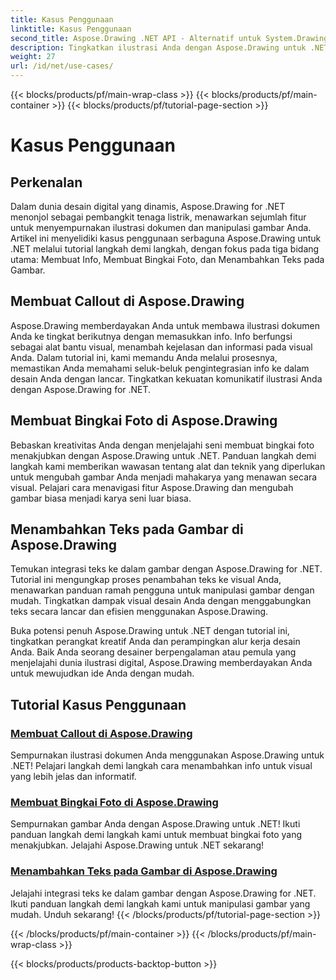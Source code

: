 ```yaml
---
title: Kasus Penggunaan
linktitle: Kasus Penggunaan
second_title: Aspose.Drawing .NET API - Alternatif untuk System.Drawing.Common
description: Tingkatkan ilustrasi Anda dengan Aspose.Drawing untuk .NET! Tambahkan info, buat bingkai menakjubkan, dan integrasikan teks ke dalam gambar secara mulus dengan tutorial kami.
weight: 27
url: /id/net/use-cases/
---
```


{{< blocks/products/pf/main-wrap-class >}}
{{< blocks/products/pf/main-container >}}
{{< blocks/products/pf/tutorial-page-section >}}

# Kasus Penggunaan

## Perkenalan

Dalam dunia desain digital yang dinamis, Aspose.Drawing for .NET menonjol sebagai pembangkit tenaga listrik, menawarkan sejumlah fitur untuk menyempurnakan ilustrasi dokumen dan manipulasi gambar Anda. Artikel ini menyelidiki kasus penggunaan serbaguna Aspose.Drawing untuk .NET melalui tutorial langkah demi langkah, dengan fokus pada tiga bidang utama: Membuat Info, Membuat Bingkai Foto, dan Menambahkan Teks pada Gambar.

## Membuat Callout di Aspose.Drawing

Aspose.Drawing memberdayakan Anda untuk membawa ilustrasi dokumen Anda ke tingkat berikutnya dengan memasukkan info. Info berfungsi sebagai alat bantu visual, menambah kejelasan dan informasi pada visual Anda. Dalam tutorial ini, kami memandu Anda melalui prosesnya, memastikan Anda memahami seluk-beluk pengintegrasian info ke dalam desain Anda dengan lancar. Tingkatkan kekuatan komunikatif ilustrasi Anda dengan Aspose.Drawing for .NET.

## Membuat Bingkai Foto di Aspose.Drawing

Bebaskan kreativitas Anda dengan menjelajahi seni membuat bingkai foto menakjubkan dengan Aspose.Drawing untuk .NET. Panduan langkah demi langkah kami memberikan wawasan tentang alat dan teknik yang diperlukan untuk mengubah gambar Anda menjadi mahakarya yang menawan secara visual. Pelajari cara menavigasi fitur Aspose.Drawing dan mengubah gambar biasa menjadi karya seni luar biasa.

## Menambahkan Teks pada Gambar di Aspose.Drawing

Temukan integrasi teks ke dalam gambar dengan Aspose.Drawing for .NET. Tutorial ini mengungkap proses penambahan teks ke visual Anda, menawarkan panduan ramah pengguna untuk manipulasi gambar dengan mudah. Tingkatkan dampak visual desain Anda dengan menggabungkan teks secara lancar dan efisien menggunakan Aspose.Drawing.

Buka potensi penuh Aspose.Drawing untuk .NET dengan tutorial ini, tingkatkan perangkat kreatif Anda dan perampingkan alur kerja desain Anda. Baik Anda seorang desainer berpengalaman atau pemula yang menjelajahi dunia ilustrasi digital, Aspose.Drawing memberdayakan Anda untuk mewujudkan ide Anda dengan mudah.

## Tutorial Kasus Penggunaan
### [Membuat Callout di Aspose.Drawing](./make-callout/)
Sempurnakan ilustrasi dokumen Anda menggunakan Aspose.Drawing untuk .NET! Pelajari langkah demi langkah cara menambahkan info untuk visual yang lebih jelas dan informatif.
### [Membuat Bingkai Foto di Aspose.Drawing](./photo-frame/)
Sempurnakan gambar Anda dengan Aspose.Drawing untuk .NET! Ikuti panduan langkah demi langkah kami untuk membuat bingkai foto yang menakjubkan. Jelajahi Aspose.Drawing untuk .NET sekarang!
### [Menambahkan Teks pada Gambar di Aspose.Drawing](./text-on-image/)
Jelajahi integrasi teks ke dalam gambar dengan Aspose.Drawing for .NET. Ikuti panduan langkah demi langkah kami untuk manipulasi gambar yang mudah. Unduh sekarang!
{{< /blocks/products/pf/tutorial-page-section >}}

{{< /blocks/products/pf/main-container >}}
{{< /blocks/products/pf/main-wrap-class >}}

{{< blocks/products/products-backtop-button >}}

